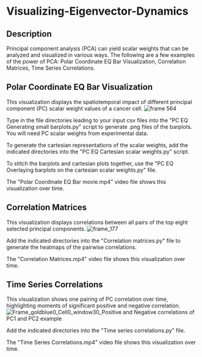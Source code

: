 # Visualizing-Eigenvector-Dynamics

## Description
Principal component analysis (PCA) can yield scalar weights that can be analyzed and visualized in various ways. The following are a few examples of the power of PCA: Polar Coordinate EQ Bar Visualization, Correlation Matrices, Time Series Correlations.

## Polar Coordinate EQ Bar Visualization
This visualization displays the spatiotemporal impact of different principal component (PC) scalar weight values of a cancer cell.
![frame 564](https://github.com/John-CU-Ahn/Visualizing-Eigenvector-Dynamics/assets/140204157/0d89651b-5c4d-4b25-ab90-ae05e381d1b7)

Type in the file directories leading to your input csv files into the "PC EQ Generating small barplots.py" script to generate .png files of the barplots. You will need PC scalar weights from experimental data.

To generate the cartesian representations of the scalar weights, add the indicated directories into the "PC EQ Cartesian scalar weights.py" script.

To stitch the barplots and cartesian plots together, use the "PC EQ Overlaying barplots on the cartesian scalar weights.py" file.

The "Polar Coordinate EQ Bar movie.mp4" video file shows this visualization over time.
## Correlation Matrices
This visualization displays correlations between all pairs of the top eight selected principal components.
![frame_177](https://github.com/John-CU-Ahn/Visualizing-Eigenvector-Dynamics/assets/140204157/9cd8a8e4-ecb6-4034-8d68-c924d3dc858a)

Add the indicated directories into the "Correlation matrices.py" file to generate the heatmaps of the pairwise correlations.

The "Correlation Matrices.mp4" video file shows this visualization over time.
## Time Series Correlations
This visualization shows one pairing of PC correlation over time, highlighting moments of significant positive and negative correlation.
![Frame_goldblue0_Cell0_window30_Positive and Negative correlations of PC1 and PC2 example](https://github.com/John-CU-Ahn/Visualizing-Eigenvector-Dynamics/assets/140204157/728f97f4-33f0-4059-a1fe-db89c89b5a2d)

Add the indicated directories into the "Time series correlations.py" file.

The "Time Series Correlations.mp4" video file shows this visualization over time.
